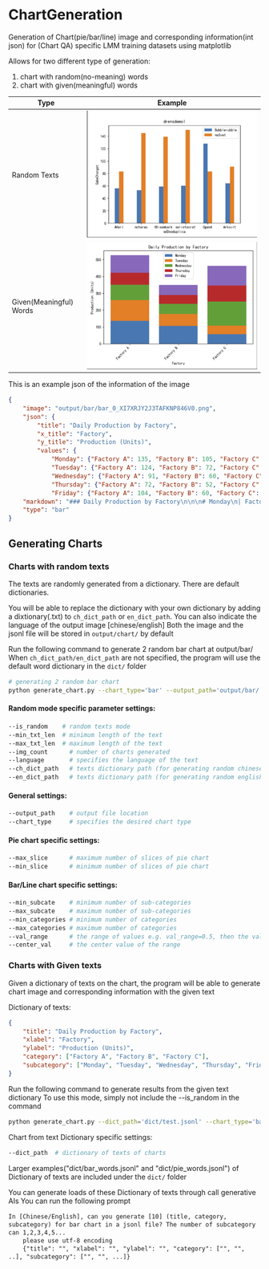 # ChartGeneration

Generation of Chart(pie/bar/line) image and corresponding information(int json) for (Chart QA) specific LMM training datasets using matplotlib

Allows for two different type of generation:
1. chart with random(no-meaning) words
2. chart with given(meaningful) words

|Type|Example|
|---|---|
|Random Texts|![](img/random_words.PNG)|
|Given(Meaningful) Words|![](img/meaningful_words.PNG)|

This is an example json of the information of the image
```json
{
    "image": "output/bar/bar_0_XI7XRJY2J3TAFKNP846V0.png", 
    "json": {
        "title": "Daily Production by Factory", 
        "x_title": "Factory", 
        "y_title": "Production (Units)", 
        "values": {
            "Monday": {"Factory A": 135, "Factory B": 105, "Factory C": 56}, 
            "Tuesday": {"Factory A": 124, "Factory B": 72, "Factory C": 51}, 
            "Wednesday": {"Factory A": 91, "Factory B": 60, "Factory C": 144}, 
            "Thursday": {"Factory A": 72, "Factory B": 52, "Factory C": 94}, 
            "Friday": {"Factory A": 104, "Factory B": 60, "Factory C": 118}}}, 
    "markdown": "### Daily Production by Factory\n\n\n# Monday\n| Factory | Production (Units) |\n| --- | --- |\n| Factory A | 135 |\n| Factory B | 105 |\n| Factory C | 56 |\n\n# Tuesday\n| Factory | Production (Units) |\n| --- | --- |\n| Factory A | 124 |\n| Factory B | 72 |\n| Factory C | 51 |\n\n# Wednesday\n| Factory | Production (Units) |\n| --- | --- |\n| Factory A | 91 |\n| Factory B | 60 |\n| Factory C | 144 |\n\n# Thursday\n| Factory | Production (Units) |\n| --- | --- |\n| Factory A | 72 |\n| Factory B | 52 |\n| Factory C | 94 |\n\n# Friday\n| Factory | Production (Units) |\n| --- | --- |\n| Factory A | 104 |\n| Factory B | 60 |\n| Factory C | 118 |\n", 
    "type": "bar"
}
```

## Generating Charts

### Charts with random texts
The texts are randomly generated from a dictionary. There are default dictionaries.

You will be able to replace the dictionary with your own dictionary by adding a dixtionary(.txt) to `ch_dict_path` or `en_dict_path`.
You can also indicate the language of the output image [chinese/english]
Both the image and the jsonl file will be stored in `output/chart/` by default

Run the following command to generate 2 random bar chart at output/bar/
When `ch_dict_path/en_dict_path` are not specified, the program will use the default word dictionary in the `dict/` folder
```bash
# generating 2 random bar chart
python generate_chart.py --chart_type='bar' --output_path='output/bar/' --img_count=2 --is_random
```

#### Random mode specific parameter settings:
```bash
--is_random    # random texts mode
--min_txt_len  # minimum length of the text
--max_txt_len  # maximum length of the text
--img_count      # number of charts generated
--language       # specifies the language of the text
--ch_dict_path   # texts dictionary path (for generating random chinese texts)
--en_dict_path   # texts dictionary path (for generating random english texts)
```

#### General settings:
```bash
--output_path    # output file location
--chart_type     # specifies the desired chart type

```

#### Pie chart specific settings:
```bash
--max_slice      # maximum number of slices of pie chart
--min_slice      # minimum number of slices of pie chart
```

#### Bar/Line chart specific settings:
```bash
--min_subcate    # minimum number of sub-categories
--max_subcate    # maximum number of sub-categories
--min_categories # minimum number of categories
--max_categories # maximum number of categories
--val_range      # the range of values e.g. val_range=0.5, then the value will be within the range (50%, 150%)
--center_val     # the center value of the range
```

### Charts with Given texts
Given a dictionary of texts on the chart, the program will be able to generate chart image and corresponding information with the given text

Dictionary of texts:
```json
{
    "title": "Daily Production by Factory", 
    "xlabel": "Factory", 
    "ylabel": "Production (Units)", 
    "category": ["Factory A", "Factory B", "Factory C"], 
    "subcategory": ["Monday", "Tuesday", "Wednesday", "Thursday", "Friday"]
}
```

Run the following command to generate results from the given text dictionary
To use this mode, simply not include the --is_random in the command
```bash
python generate_chart.py --dict_path='dict/test.jsonl' --chart_type='bar' --output_path='output/bar/'
```

Chart from text Dictionary specific settings:
```bash
--dict_path  # dictionary of texts of charts
```

Larger examples("dict/bar_words.jsonl" and "dict/pie_words.jsonl") of Dictionary of texts are included under the `dict/` folder

You can generate loads of these Dictionary of texts through call generative AIs
You can run the following prompt
```
In [Chinese/English], can you generate [10] (title, category, subcategory) for bar chart in a jsonl file? The number of subcategory can 1,2,3,4,5...
    please use utf-8 encoding
    {"title": "", "xlabel": "", "ylabel": "", "category": ["", "", ..], "subcategory": ["", "", ...]}
```


